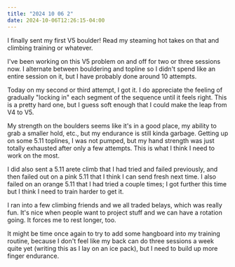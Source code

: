 ```yaml
---
title: "2024 10 06 2"
date: 2024-10-06T12:26:15-04:00
---
```


I finally sent my first V5 boulder! Read my steaming hot takes on that and
climbing training or whatever.

I've been working on this V5 problem on and off for two or three sessions now. I
alternate between bouldering and topline so I didn't spend like an entire
session on it, but I have probably done around 10 attempts.

Today on my second or third attempt, I got it. I do appreciate the feeling of
gradually "locking in" each segment of the sequence until it feels right. This
is a pretty hard one, but I guess soft enough that I could make the leap from V4
to V5.

My strength on the boulders seems like it's in a good place, my ability to grab
a smaller hold, etc., but my endurance is still kinda garbage. Getting up on
some 5.11 toplines, I was not pumped, but my hand strength was just totally
exhausted after only a few attempts. This is what I think I need to work on the
most.

I did also sent a 5.11 arete climb that I had tried and failed previously, and
then failed out on a pink 5.11 that I think I can send fresh next time. I also
failed on an orange 5.11 that I had tried a couple times; I got further this
time but I think I need to train harder to get it.

I ran into a few climbing friends and we all traded belays, which was really
fun. It's nice when people want to project stuff and we can have a rotation
going. It forces me to rest longer, too.

It might be time once again to try to add some hangboard into my training
routine, because I don't feel like my back can do three sessions a week quite
yet (writing this as I lay on an ice pack), but I need to build up more finger
endurance.
